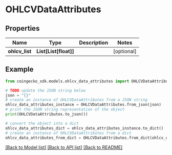 # OHLCVDataAttributes


## Properties

Name | Type | Description | Notes
------------ | ------------- | ------------- | -------------
**ohlcv_list** | **List[List[float]]** |  | [optional] 

## Example

```python
from coingecko_sdk.models.ohlcv_data_attributes import OHLCVDataAttributes

# TODO update the JSON string below
json = "{}"
# create an instance of OHLCVDataAttributes from a JSON string
ohlcv_data_attributes_instance = OHLCVDataAttributes.from_json(json)
# print the JSON string representation of the object
print(OHLCVDataAttributes.to_json())

# convert the object into a dict
ohlcv_data_attributes_dict = ohlcv_data_attributes_instance.to_dict()
# create an instance of OHLCVDataAttributes from a dict
ohlcv_data_attributes_from_dict = OHLCVDataAttributes.from_dict(ohlcv_data_attributes_dict)
```
[[Back to Model list]](../README.md#documentation-for-models) [[Back to API list]](../README.md#documentation-for-api-endpoints) [[Back to README]](../README.md)


